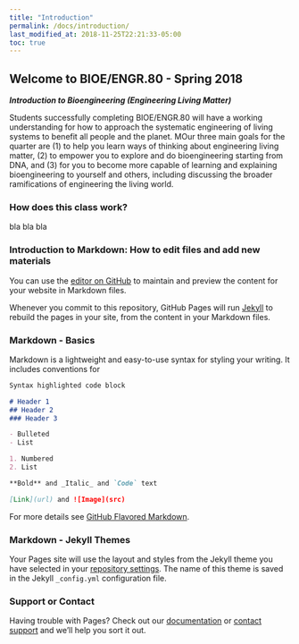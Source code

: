 ```yaml
---
title: "Introduction"
permalink: /docs/introduction/
last_modified_at: 2018-11-25T22:21:33-05:00
toc: true
---
```


## Welcome to BIOE/ENGR.80 - Spring 2018

**_Introduction to Bioengineering (Engineering Living Matter)_**

Students successfully completing BIOE/ENGR.80 will have a working understanding for how to approach the systematic engineering of living systems to benefit all people and the planet. MOur three main goals for the quarter are (1) to help you learn ways of thinking about engineering living matter, (2) to empower you to explore and do bioengineering starting from DNA, and (3) for you to become more capable of learning and explaining bioengineering to yourself and others, including discussing the broader ramifications of engineering the living world. 

### How does this class work?

bla bla bla

### Introduction to Markdown: How to edit files and add new materials

You can use the [editor on GitHub](https://github.com/Stanford-BioE80/Stanford-BioE80.github.io/edit/master/README.md) to maintain and preview the content for your website in Markdown files.

Whenever you commit to this repository, GitHub Pages will run [Jekyll](https://jekyllrb.com/) to rebuild the pages in your site, from the content in your Markdown files.

### Markdown - Basics

Markdown is a lightweight and easy-to-use syntax for styling your writing. It includes conventions for

```markdown
Syntax highlighted code block

# Header 1
## Header 2
### Header 3

- Bulleted
- List

1. Numbered
2. List

**Bold** and _Italic_ and `Code` text

[Link](url) and ![Image](src)
```

For more details see [GitHub Flavored Markdown](https://guides.github.com/features/mastering-markdown/).

### Markdown - Jekyll Themes

Your Pages site will use the layout and styles from the Jekyll theme you have selected in your [repository settings](https://github.com/Stanford-BioE80/Stanford-BioE80.github.io/settings). The name of this theme is saved in the Jekyll `_config.yml` configuration file.

### Support or Contact

Having trouble with Pages? Check out our [documentation](https://help.github.com/categories/github-pages-basics/) or [contact support](https://github.com/contact) and we’ll help you sort it out.